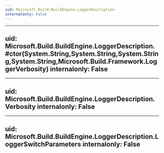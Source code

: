 ```yaml
---
uid: Microsoft.Build.BuildEngine.LoggerDescription
internalonly: False
---
```


---
uid: Microsoft.Build.BuildEngine.LoggerDescription.#ctor(System.String,System.String,System.String,System.String,Microsoft.Build.Framework.LoggerVerbosity)
internalonly: False
---

---
uid: Microsoft.Build.BuildEngine.LoggerDescription.Verbosity
internalonly: False
---

---
uid: Microsoft.Build.BuildEngine.LoggerDescription.LoggerSwitchParameters
internalonly: False
---
